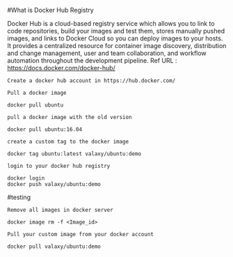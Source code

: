 #What is Docker Hub Registry

Docker Hub is a cloud-based registry service which allows you to link to code repositories, build your images and test them, stores manually pushed images, and links to Docker Cloud so you can deploy images to your hosts. It provides a centralized resource for container image discovery, distribution and change management, user and team collaboration, and workflow automation throughout the development pipeline.
Ref URL : https://docs.docker.com/docker-hub/

    Create a docker hub account in https://hub.docker.com/

    Pull a docker image

    docker pull ubuntu

    pull a docker image with the old version

    docker pull ubuntu:16.04

    create a custom tag to the docker image

    docker tag ubuntu:latest valaxy/ubuntu:demo

    login to your docker hub registry

    docker login
    docker push valaxy/ubuntu:demo

#testing

    Remove all images in docker server

    docker image rm -f <Image_id>

    Pull your custom image from your docker account

    docker pull valaxy/ubuntu:demo


